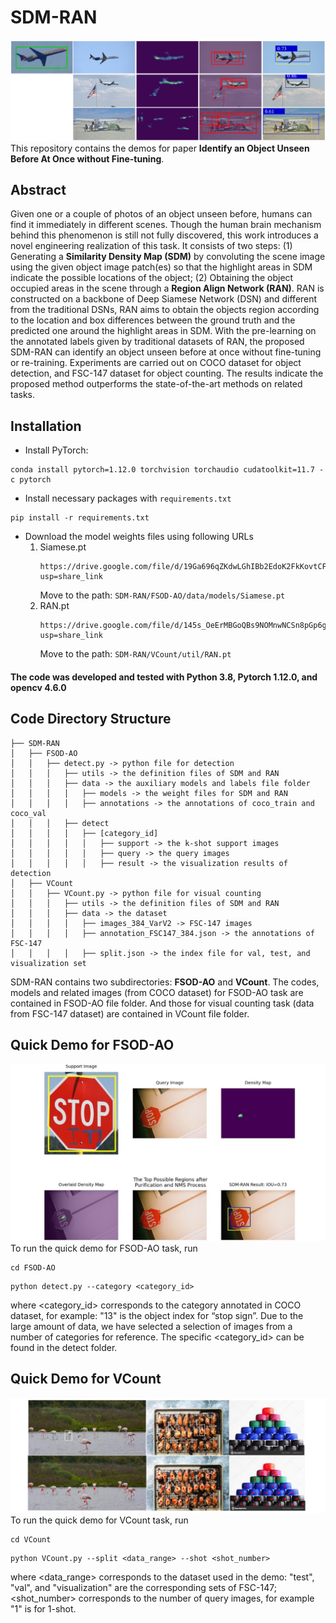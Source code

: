 # SDM-RAN
![Examples](assets/examples.png)
This repository contains the demos for paper **Identify an Object Unseen Before At Once without Fine-tuning**.
## Abstract
Given one or a couple of photos of an object unseen before, humans can find it immediately in different scenes. Though the human brain mechanism behind this phenomenon is still not fully discovered, this work introduces a novel engineering realization of this task. It consists of two steps: (1) Generating a **Similarity Density Map (SDM)** by convoluting the scene image using the given object image patch(es) so that the highlight areas in SDM indicate the possible locations of the object; (2) Obtaining the object occupied areas in the scene through a **Region Align Network (RAN)**. RAN is constructed on a backbone of Deep Siamese Network (DSN) and different from the traditional DSNs, RAN aims to obtain the objects region according to the location and box differences between the ground truth and the predicted one around the highlight areas in SDM. With the pre-learning on the annotated labels given by traditional datasets of RAN, the proposed SDM-RAN can identify an object unseen before at once without fine-tuning or re-training. Experiments are carried out on COCO dataset for object detection, and FSC-147 dataset for object counting. The results indicate the proposed method outperforms the state-of-the-art methods on related tasks.
## Installation
+ Install PyTorch:
```
conda install pytorch=1.12.0 torchvision torchaudio cudatoolkit=11.7 -c pytorch
```
+ Install necessary packages with `requirements.txt`
```
pip install -r requirements.txt
```
+ Download the model weights files using following URLs
    1. Siamese.pt
        ```
        https://drive.google.com/file/d/19Ga696qZKdwLGhIBb2EdoK2FkKovtCF8/view?usp=share_link
        ```
        Move to the path: `SDM-RAN/FSOD-AO/data/models/Siamese.pt`  
    2. RAN.pt
        ```
        https://drive.google.com/file/d/145s_OeErMBGoQBs9NOMnwNCSn8pGp6gM/view?usp=share_link
        ```  
        Move to the path: `SDM-RAN/VCount/util/RAN.pt`  
#### The code was developed and tested with Python 3.8, Pytorch 1.12.0, and opencv 4.6.0
## Code Directory Structure
```
├── SDM-RAN
│   ├── FSOD-AO
│   │   ├── detect.py -> python file for detection									
│   │   │   ├── utils -> the definition files of SDM and RAN
│   │   │   ├── data -> the auxiliary models and labels file folder
│   │   │   │   ├── models -> the weight files for SDM and RAN
│   │   │   │   ├── annotations -> the annotations of coco_train and coco_val
│   │   │   ├── detect
│   │   │   │   ├── [category_id]
│   │   │   │   │   ├── support -> the k-shot support images
│   │   │   │   │   ├── query -> the query images
│   │   │   │   │   ├── result -> the visualization results of detection
│   ├── VCount
│   │   ├── VCount.py -> python file for visual counting
│   │   │   ├── utils -> the definition files of SDM and RAN
│   │   │   ├── data -> the dataset
│   │   │   │   ├── images_384_VarV2 -> FSC-147 images
│   │   │   │   ├── annotation_FSC147_384.json -> the annotations of FSC-147
│   │   │   │   ├── split.json -> the index file for val, test, and visualization set
```
SDM-RAN contains two subdirectories: **FSOD-AO** and **VCount**. The codes, models and related images (from COCO dataset) for FSOD-AO task are contained in FSOD-AO file folder. And those for visual counting task (data from FSC-147 dataset) are contained in VCount file folder. 
## Quick Demo for FSOD-AO
![FSOD-AO](assets/fsod-ao.png)
To run the quick demo for FSOD-AO task, run
```
cd FSOD-AO
```
```
python detect.py --category <category_id>
```
where <category_id> corresponds to the category annotated in COCO dataset, for example: "13" is the object index for “stop sign”. Due to the large amount of data, we have selected a selection of images from a number of categories for reference. The specific <category_id> can be found in the detect folder.
## Quick Demo for VCount
![VCount](assets/vcount.png)
To run the quick demo for VCount task, run
```
cd VCount
```
```
python VCount.py --split <data_range> --shot <shot_number>
```
where <data_range> corresponds to the dataset used in the demo: "test", "val", and "visualization" are the corresponding sets of FSC-147; <shot_number> corresponds to the number of query images, for example "1" is for 1-shot.
